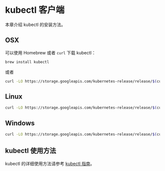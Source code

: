# kubectl 客户端

本章介绍 kubectl 的安装方法。

## OSX

可以使用 Homebrew 或者 `curl` 下载 kubectl：

```sh
brew install kubectl
```

或者

```sh
curl -LO https://storage.googleapis.com/kubernetes-release/release/$(curl -s https://storage.googleapis.com/kubernetes-release/release/stable.txt)/bin/darwin/amd64/kubectl
```

## Linux

```sh
curl -LO https://storage.googleapis.com/kubernetes-release/release/$(curl -s https://storage.googleapis.com/kubernetes-release/release/stable.txt)/bin/linux/amd64/kubectl
```

## Windows

```sh
curl -LO https://storage.googleapis.com/kubernetes-release/release/$(curl -s https://storage.googleapis.com/kubernetes-release/release/stable.txt)/bin/windows/amd64/kubectl.exe
```

## kubectl 使用方法

kubectl 的详细使用方法请参考 [kubectl 指南](../components/kubectl.md)。
